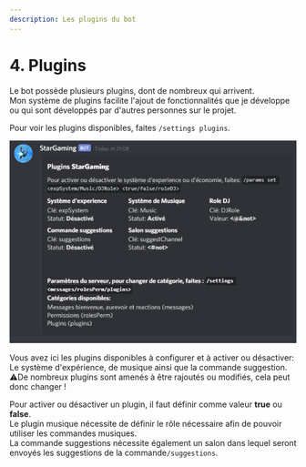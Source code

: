 ```yaml
---
description: Les plugins du bot
---
```


# 4. Plugins

Le bot possède plusieurs plugins, dont de nombreux qui arrivent.  
Mon système de plugins facilite l'ajout de fonctionnalités que je développe ou qui sont développés par d'autres personnes sur le projet.  
  
Pour voir les plugins disponibles, faites `/settings plugins`.

![](../../.gitbook/assets/plugins.png)

Vous avez ici les plugins disponibles à configurer et à activer ou désactiver: Le système d'expérience, de musique ainsi que la commande suggestion.  
⚠️De nombreux plugins sont amenés à être rajoutés ou modifiés, cela peut donc changer !  
  
Pour activer ou désactiver un plugin, il faut définir comme valeur **true** ou **false**.  
Le plugin musique nécessite de définir le rôle nécessaire afin de pouvoir utiliser les commandes musiques.  
La commande suggestions nécessite également un salon dans lequel seront envoyés les suggestions de la commande`/suggestions`.

